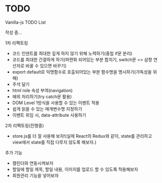# TODO

Vanilla-js TODO List

작성 중...

1차 리펙토링

- 코드 인댄트를 최대한 깊게 하지 않기 위해 노력하기(중첩 if문 분리)
- 코드를 최대한 간결하게 하기(파편화 되어있는 부분 합치기, switch문 => 삼항 연산자로 바꿀 수 있으면 바꾸기)
- export default로 익명함수로 호출되어있는 부분 함수명을 명시하기(가독성을 위해)
- 주석 달기
- html role 속성 부여(navigation)
- 예외 처리하기(try catch문 활용)
- DOM Level 1방식을 사용할 수 있는 이벤트 적용
- 쉽게 읽을 수 있는 매개변수명 지정하기
- 이벤트 위임 시, data-attribute 사용하기

2차 리펙토링(진행중)

- store.js를 더 잘 사용해 보자!(실제 React의 Redux와 같이, state를 관리하고 view에서 state를 직접 다루지 않도록 해보자.)

추가 기능

- 캘린더와 연동시켜보자
- 할일에 할일 제목, 할일 내용, 이미지를 업로드 할 수 있도록 적용해보자
- 회원관리 기능을 넣어보자
